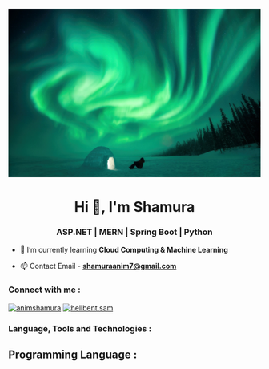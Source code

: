 ![logo](https://github.com/animshamura/animshamura/blob/main/Banner.jpg)
<h1 align="center">Hi 👋, I'm Shamura</h1>
<h3 align="center">ASP.NET | MERN | Spring Boot | Python </h3>

- 🌱 I’m currently learning **Cloud Computing & Machine Learning**

- 📫 Contact Email - **shamuraanim7@gmail.com**

<h3 align="left">Connect with me :</h3>
<p align="left">
<a href="https://linkedin.com/in/animshamura" target="blank"><img align="center" src="https://raw.githubusercontent.com/rahuldkjain/github-profile-readme-generator/master/src/images/icons/Social/linked-in-alt.svg" alt="animshamura" height="30" width="40" /></a>
<a href="https://fb.com/hellbent.sam" target="blank"><img align="center" src="https://raw.githubusercontent.com/rahuldkjain/github-profile-readme-generator/master/src/images/icons/Social/facebook.svg" alt="hellbent.sam" height="30" width="40" /></a>
</p>

<h3 align="left">Language, Tools and Technologies :</h3>
<h2 align="left">Programming Language :</h2>



